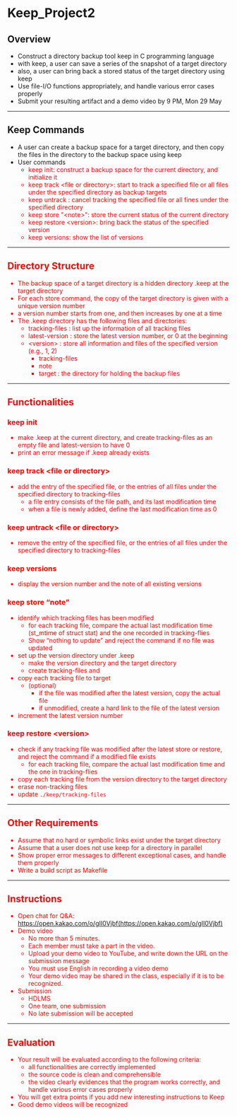 # Keep_Project2

## Overview
* Construct a directory backup tool keep in C programming language
* with keep, a user can save a series of the snapshot of a target directory
* also, a user can bring back a stored status of the target directory using keep
* Use file-I/O functions appropriately, and handle various error cases properly
* Submit your resulting artifact and a demo video by 9 PM, Mon 29 May

***

## Keep Commands
* A user can create a backup space for a target directory, and then copy the 
files in the directory to the backup space using keep
* User commands
  - <font color="red">keep init<font>: construct a backup space for the current directory, and initialize it
  - keep track  \<file or directory\>: start to track a specified file or all files under the specified directory as backup targets
  - keep untrack <file or directory>: cancel tracking the specified file or all fines under the specified directory
  - keep store "\<note\>": store the current status of the current directory
  - keep restore \<version\>: bring back the status of the specified version
  - keep versions: show the list of versions
  
***
  
## Directory Structure
* The backup space of a target directory is a hidden directory .keep at the 
target directory
* For each store command, the copy of the target directory is given with a 
unique version number
* a version number starts from one, and then increases by one at a time
* The .keep directory has the following files and directories:
  - tracking-files : list up the information of all tracking files
  - latest-version : store the latest version number, or 0 at the beginning
  - \<version\> : store all information and files of the specified version (e.g., 1, 2)
    + tracking-files
    + note
    + target : the directory for holding the backup files
  
***
  
## Functionalities
  ### keep init
  * make .keep at the current directory, and create tracking-files as an empty file and latest-version to have 0
  * print an error message if .keep already exists
  
  ### keep track \<file or directory\>
  * add the entry of the specified file, or the entries of all files under the specified directory to tracking-files
    - a file entry consists of the file path, and its last modification time
    - when a file is newly added, define the last modification time as 0
  
  ### keep untrack \<file or directory\>
  * remove the entry of the specified file, or the entries of all files under the specified directory to tracking-files
  
  ### keep versions
  * display the version number and the note of all existing versions  
  
  ### keep store “note”
  * identify which tracking files has been modified 
    - for each tracking file, compare the actual last modification time (st_mtime of struct stat) and the one recorded in tracking-flies
    - Show “nothing to update” and reject the command if no file was updated
  * set up the version directory under .keep
    - make the version directory and the target directory 
    - create tracking-files and 
  * copy each tracking file to target
    - (optional)
      + if the file was modified after the latest version, copy the actual file
      + if unmodified, create a hard link to the file of the latest version
  * increment the latest version number
  
  ### keep restore \<version\>
  * check if any tracking file was modified after the latest store or restore, and reject the command if a modified file exists
    - for each tracking file, compare the actual last modification time and the one in tracking-flies
  * copy each tracking file from the version directory to the target directory
  * erase non-tracking files
  * update ` ./keep/tracking-files `
  
  ***
  
  ## Other Requirements
   * Assume that no hard or symbolic links exist under the target directory
   * Assume that a user does not use keep for a directory in parallel
   * Show proper error messages to different exceptional cases, and handle them properly
   * Write a build script as Makefile
  
  ***
  
  ## Instructions
  * Open chat for Q&A: https://open.kakao.com/o/gII0Vjbf(https://open.kakao.com/o/gII0Vjbf)
  * Demo video
    - No more than 5 minutes.
    - Each member must take a part in the video.
    - Upload your demo video to YouTube, and write down the URL on the submission message
    - You must use English in recording a video demo
    - Your demo video may be shared in the class, especially if it is to be recognized.
  * Submission
    - HDLMS
    - One team, one submission
    - No late submission will be accepted

  ***
  
## Evaluation
* Your result will be evaluated according to the following criteria:
  - all functionalities are correctly implemented
  - the source code is clean and comprehensible 
  - the video clearly evidences that the program works correctly, and handle various error cases properly
* You will get extra points if you add new interesting instructions to Keep
* Good demo videos will be recognized
  
